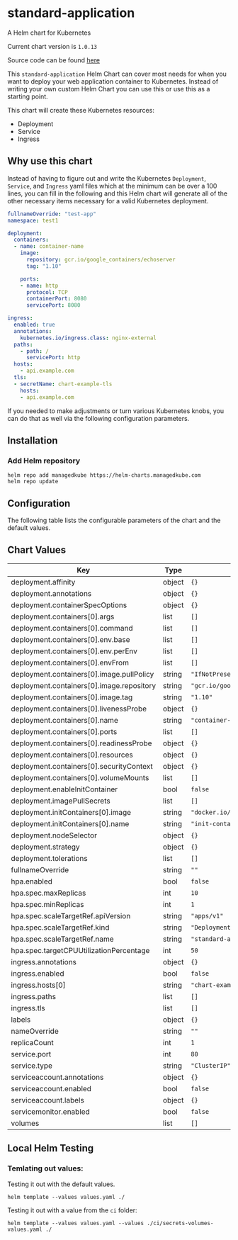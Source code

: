 standard-application
====================
A Helm chart for Kubernetes

Current chart version is `1.0.13`

Source code can be found [here](https://github.com/ManagedKube/helm-charts)

This `standard-application` Helm Chart can cover most needs for when you want to deploy your web application container to Kubernetes.  Instead of writing your own custom Helm Chart you can use this or use this as a starting point.

This chart will create these Kubernetes resources:
* Deployment
* Service
* Ingress

<Diagram here on what it will create you>

## Why use this chart
Instead of having to figure out and write the Kubernetes `Deployment`, `Service`, and `Ingress` yaml files which at the minimum can be over a 100 lines, you can fill in the following and this Helm chart will generate all of the other necessary items necessary for a valid Kubernetes deployment.
 
```yaml
fullnameOverride: "test-app"
namespace: test1

deployment:
  containers:
  - name: container-name
    image:
      repository: gcr.io/google_containers/echoserver
      tag: "1.10"

    ports:
    - name: http
      protocol: TCP
      containerPort: 8080
      servicePort: 8080

ingress:
  enabled: true
  annotations:
    kubernetes.io/ingress.class: nginx-external
  paths:
    - path: /
      servicePort: http
  hosts:
    - api.example.com
  tls:
  - secretName: chart-example-tls
    hosts:
    - api.example.com
```

If you needed to make adjustments or turn various Kubernetes knobs, you can do that as well via the following configuration parameters.


## Installation

### Add Helm repository

```shell
helm repo add managedkube https://helm-charts.managedkube.com
helm repo update
```


## Configuration

The following table lists the configurable parameters of the chart and the default values.

## Chart Values

| Key | Type | Default | Description |
|-----|------|---------|-------------|
| deployment.affinity | object | `{}` |  |
| deployment.annotations | object | `{}` |  |
| deployment.containerSpecOptions | object | `{}` |  |
| deployment.containers[0].args | list | `[]` |  |
| deployment.containers[0].command | list | `[]` |  |
| deployment.containers[0].env.base | list | `[]` |  |
| deployment.containers[0].env.perEnv | list | `[]` |  |
| deployment.containers[0].envFrom | list | `[]` |  |
| deployment.containers[0].image.pullPolicy | string | `"IfNotPresent"` |  |
| deployment.containers[0].image.repository | string | `"gcr.io/google_containers/echoserver"` |  |
| deployment.containers[0].image.tag | string | `"1.10"` |  |
| deployment.containers[0].livenessProbe | object | `{}` |  |
| deployment.containers[0].name | string | `"container-name"` |  |
| deployment.containers[0].ports | list | `[]` |  |
| deployment.containers[0].readinessProbe | object | `{}` |  |
| deployment.containers[0].resources | object | `{}` |  |
| deployment.containers[0].securityContext | object | `{}` |  |
| deployment.containers[0].volumeMounts | list | `[]` |  |
| deployment.enableInitContainer | bool | `false` |  |
| deployment.imagePullSecrets | list | `[]` |  |
| deployment.initContainers[0].image | string | `"docker.io/my-container:foo"` |  |
| deployment.initContainers[0].name | string | `"init-container-name"` |  |
| deployment.nodeSelector | object | `{}` |  |
| deployment.strategy | object | `{}` |  |
| deployment.tolerations | list | `[]` |  |
| fullnameOverride | string | `""` |  |
| hpa.enabled | bool | `false` |  |
| hpa.spec.maxReplicas | int | `10` |  |
| hpa.spec.minReplicas | int | `1` |  |
| hpa.spec.scaleTargetRef.apiVersion | string | `"apps/v1"` |  |
| hpa.spec.scaleTargetRef.kind | string | `"Deployment"` |  |
| hpa.spec.scaleTargetRef.name | string | `"standard-application"` |  |
| hpa.spec.targetCPUUtilizationPercentage | int | `50` |  |
| ingress.annotations | object | `{}` |  |
| ingress.enabled | bool | `false` |  |
| ingress.hosts[0] | string | `"chart-example.local"` |  |
| ingress.paths | list | `[]` |  |
| ingress.tls | list | `[]` |  |
| labels | object | `{}` |  |
| nameOverride | string | `""` |  |
| replicaCount | int | `1` |  |
| service.port | int | `80` |  |
| service.type | string | `"ClusterIP"` |  |
| serviceaccount.annotations | object | `{}` |  |
| serviceaccount.enabled | bool | `false` |  |
| serviceaccount.labels | object | `{}` |  |
| servicemonitor.enabled | bool | `false` |  |
| volumes | list | `[]` |  |

## Local Helm Testing

### Temlating out values:

Testing it out with the default values.
```
helm template --values values.yaml ./
```

Testing it out with a value from the `ci` folder:
```
helm template --values values.yaml --values ./ci/secrets-volumes-values.yaml ./
```
